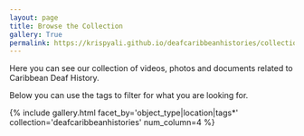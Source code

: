 ```yaml
---
layout: page
title: Browse the Collection
gallery: True
permalink: https://krispyali.github.io/deafcaribbeanhistories/collection/
---
```


Here you can see our collection of videos, photos and documents related to Caribbean Deaf History. 

Below you can use the tags to filter for what you are looking for. 

{% include gallery.html facet_by='object_type|location|tags*' collection='deafcaribbeanhistories' num_column=4 %}
